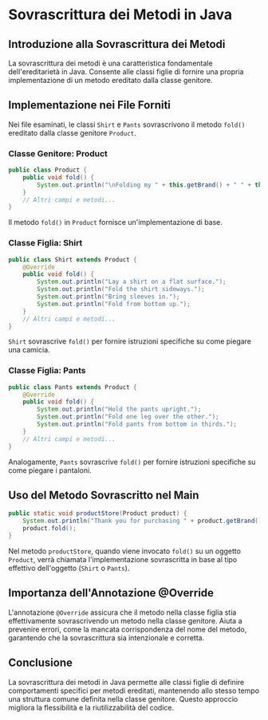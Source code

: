 
# Sovrascrittura dei Metodi in Java

## Introduzione alla Sovrascrittura dei Metodi
La sovrascrittura dei metodi è una caratteristica fondamentale dell'ereditarietà in Java. Consente alle classi figlie di fornire una propria implementazione di un metodo ereditato dalla classe genitore.

## Implementazione nei File Forniti
Nei file esaminati, le classi `Shirt` e `Pants` sovrascrivono il metodo `fold()` ereditato dalla classe genitore `Product`.

### Classe Genitore: Product
```java
public class Product {
    public void fold() {
        System.out.println("\nFolding my " + this.getBrand() + " " + this.getClass().getSimpleName());
    }
    // Altri campi e metodi...
}
```
Il metodo `fold()` in `Product` fornisce un'implementazione di base.

### Classe Figlia: Shirt
```java
public class Shirt extends Product {
    @Override
    public void fold() {
        System.out.println("Lay a shirt on a flat surface.");
        System.out.println("Fold the shirt sideways.");
        System.out.println("Bring sleeves in.");
        System.out.println("Fold from bottom up.");
    }
    // Altri campi e metodi...
}
```
`Shirt` sovrascrive `fold()` per fornire istruzioni specifiche su come piegare una camicia.

### Classe Figlia: Pants
```java
public class Pants extends Product {
    @Override
    public void fold() {
        System.out.println("Hold the pants upright.");
        System.out.println("Fold one leg over the other.");
        System.out.println("Fold pants from bottom in thirds.");
    }
    // Altri campi e metodi...
}
```
Analogamente, `Pants` sovrascrive `fold()` per fornire istruzioni specifiche su come piegare i pantaloni.

## Uso del Metodo Sovrascritto nel Main
```java
public static void productStore(Product product) {
    System.out.println("Thank you for purchasing " + product.getBrand() + " " + product.getClass().getSimpleName()+ ". Your total comes to " + product.getPrice());
    product.fold();
}
```
Nel metodo `productStore`, quando viene invocato `fold()` su un oggetto `Product`, verrà chiamata l'implementazione sovrascritta in base al tipo effettivo dell'oggetto (`Shirt` o `Pants`).

## Importanza dell'Annotazione @Override
L'annotazione `@Override` assicura che il metodo nella classe figlia stia effettivamente sovrascrivendo un metodo nella classe genitore. Aiuta a prevenire errori, come la mancata corrispondenza del nome del metodo, garantendo che la sovrascrittura sia intenzionale e corretta.

## Conclusione
La sovrascrittura dei metodi in Java permette alle classi figlie di definire comportamenti specifici per metodi ereditati, mantenendo allo stesso tempo una struttura comune definita nella classe genitore. Questo approccio migliora la flessibilità e la riutilizzabilità del codice.
